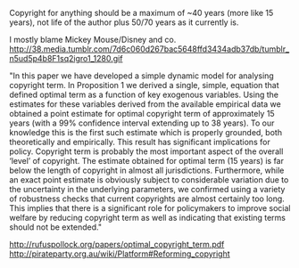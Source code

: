 Copyright for anything should be a maximum of ~40 years (more like 15 years), not life of the author plus 50/70 years as it currently is.

I mostly blame Mickey Mouse/Disney and co. http://38.media.tumblr.com/7d6c060d267bac5648ffd3434adb37db/tumblr_n5ud5p4b8F1sq2igro1_1280.gif

"In this paper we have developed a simple dynamic model for analysing copyright term. In Proposition 1 we derived a single, simple, equation that defined optimal term as a function of key exogenous variables. Using the estimates for these variables derived from the available empirical data we obtained a point estimate for optimal copyright term of approximately 15 years (with a 99% confidence interval extending up to 38 years). To our knowledge this is the first such estimate which is properly grounded, both theoretically and empirically.
This result has significant implications for policy. Copyright term is probably the most important aspect of the overall ‘level’ of copyright. The estimate obtained for optimal term (15 years) is far below the length of copyright in almost all jurisdictions. Furthermore, while an exact point estimate is obviously subject to considerable variation due to the uncertainty in the underlying parameters, we confirmed using a variety of robustness checks that current copyrights are almost certainly too long. This implies that there is a significant role for policymakers to improve social welfare by reducing copyright term as well as indicating that existing terms should not be extended."

http://rufuspollock.org/papers/optimal_copyright_term.pdf
http://pirateparty.org.au/wiki/Platform#Reforming_copyright
